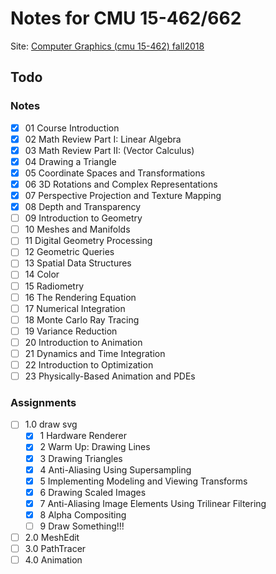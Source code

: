 # Notes for CMU 15-462/662

Site: [Computer Graphics (cmu 15-462) fall2018](http://15462.courses.cs.cmu.edu/fall2018/)

## Todo

### Notes

* [x] 01 Course Introduction
* [x] 02 Math Review Part I: Linear Algebra
* [x] 03 Math Review Part II: (Vector Calculus)
* [x] 04 Drawing a Triangle
* [x] 05 Coordinate Spaces and Transformations
* [x] 06 3D Rotations and Complex Representations
* [x] 07 Perspective Projection and Texture Mapping
* [x] 08 Depth and Transparency
* [ ] 09 Introduction to Geometry
* [ ] 10 Meshes and Manifolds
* [ ] 11 Digital Geometry Processing
* [ ] 12 Geometric Queries
* [ ] 13 Spatial Data Structures
* [ ] 14 Color
* [ ] 15 Radiometry
* [ ] 16 The Rendering Equation
* [ ] 17 Numerical Integration
* [ ] 18 Monte Carlo Ray Tracing
* [ ] 19 Variance Reduction
* [ ] 20 Introduction to Animation
* [ ] 21 Dynamics and Time Integration
* [ ] 22 Introduction to Optimization
* [ ] 23 Physically-Based Animation and PDEs

### Assignments

* [ ] 1.0 draw svg
  * [x] 1 Hardware Renderer
  * [x] 2 Warm Up: Drawing Lines
  * [x] 3 Drawing Triangles
  * [x] 4 Anti-Aliasing Using Supersampling
  * [x] 5 Implementing Modeling and Viewing Transforms
  * [x] 6 Drawing Scaled Images
  * [x] 7 Anti-Aliasing Image Elements Using Trilinear Filtering
  * [x] 8 Alpha Compositing
  * [ ] 9 Draw Something!!!
* [ ] 2.0 MeshEdit
* [ ] 3.0 PathTracer
* [ ] 4.0 Animation
